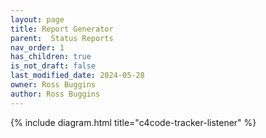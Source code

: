 ```yaml
---
layout: page
title: Report Generator
parent:  Status Reports
nav_order: 1
has_children: true
is_not_draft: false
last_modified_date: 2024-05-28
owner: Ross Buggins
author: Ross Buggins
---
```



{% include diagram.html title="c4code-tracker-listener" %}
